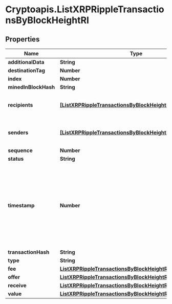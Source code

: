 # Cryptoapis.ListXRPRippleTransactionsByBlockHeightRI

## Properties

Name | Type | Description | Notes
------------ | ------------- | ------------- | -------------
**additionalData** | **String** |  | [optional] 
**destinationTag** | **Number** |  | [optional] 
**index** | **Number** |  | 
**minedInBlockHash** | **String** |  | 
**recipients** | [**[ListXRPRippleTransactionsByBlockHeightRIRecipientsInner]**](ListXRPRippleTransactionsByBlockHeightRIRecipientsInner.md) | Object Array representation of transaction receivers | 
**senders** | [**[ListXRPRippleTransactionsByBlockHeightRISendersInner]**](ListXRPRippleTransactionsByBlockHeightRISendersInner.md) | Object Array representation of transaction senders | 
**sequence** | **Number** |  | 
**status** | **String** |  | 
**timestamp** | **Number** | Defines the exact date/time in Unix Timestamp when this transaction was mined, confirmed or first seen in Mempool, if it is unconfirmed. | 
**transactionHash** | **String** |  | 
**type** | **String** |  | 
**fee** | [**ListXRPRippleTransactionsByBlockHeightRIFee**](ListXRPRippleTransactionsByBlockHeightRIFee.md) |  | 
**offer** | [**ListXRPRippleTransactionsByBlockHeightRIOffer**](ListXRPRippleTransactionsByBlockHeightRIOffer.md) |  | 
**receive** | [**ListXRPRippleTransactionsByBlockHeightRIReceive**](ListXRPRippleTransactionsByBlockHeightRIReceive.md) |  | 
**value** | [**ListXRPRippleTransactionsByBlockHeightRIValue**](ListXRPRippleTransactionsByBlockHeightRIValue.md) |  | 


